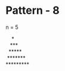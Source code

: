 # Pattern - 8

n = 5</br>

&nbsp;&nbsp;&nbsp;&nbsp;\*&nbsp;&nbsp;&nbsp;&nbsp;</br>
&nbsp;&nbsp;&nbsp;\*\*\*&nbsp;&nbsp;&nbsp;</br>
&nbsp;&nbsp;\*\*\*\*\*&nbsp;&nbsp;</br>
&nbsp;\*\*\*\*\*\*\*&nbsp;</br>
\*\*\*\*\*\*\*\*\*</br>
